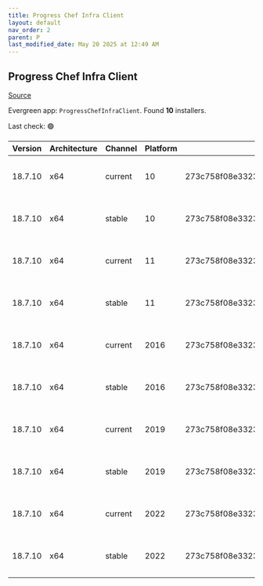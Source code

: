 ```yaml
---
title: Progress Chef Infra Client
layout: default
nav_order: 2
parent: P
last_modified_date: May 20 2025 at 12:49 AM
---
```


## Progress Chef Infra Client

[Source](https://www.chef.io/products/chef-infra)

Evergreen app: `ProgressChefInfraClient`. Found **10** installers.

Last check: 🟢

| Version | Architecture | Channel | Platform | Sha256                                                           | URI                                                                                                                                                                                              |
| ------- | ------------ | ------- | -------- | ---------------------------------------------------------------- | ------------------------------------------------------------------------------------------------------------------------------------------------------------------------------------------------ |
| 18.7.10 | x64          | current | 10       | 273c758f08e3323497d0abc5a339e985f7d6d3516ebd7d7276f1b1663bd7c877 | [https://packages.chef.io/files/current/chef/18.7.10/windows/10/chef-client-18.7.10-1-x64.msi](https://packages.chef.io/files/current/chef/18.7.10/windows/10/chef-client-18.7.10-1-x64.msi)     |
| 18.7.10 | x64          | stable  | 10       | 273c758f08e3323497d0abc5a339e985f7d6d3516ebd7d7276f1b1663bd7c877 | [https://packages.chef.io/files/stable/chef/18.7.10/windows/10/chef-client-18.7.10-1-x64.msi](https://packages.chef.io/files/stable/chef/18.7.10/windows/10/chef-client-18.7.10-1-x64.msi)       |
| 18.7.10 | x64          | current | 11       | 273c758f08e3323497d0abc5a339e985f7d6d3516ebd7d7276f1b1663bd7c877 | [https://packages.chef.io/files/current/chef/18.7.10/windows/11/chef-client-18.7.10-1-x64.msi](https://packages.chef.io/files/current/chef/18.7.10/windows/11/chef-client-18.7.10-1-x64.msi)     |
| 18.7.10 | x64          | stable  | 11       | 273c758f08e3323497d0abc5a339e985f7d6d3516ebd7d7276f1b1663bd7c877 | [https://packages.chef.io/files/stable/chef/18.7.10/windows/11/chef-client-18.7.10-1-x64.msi](https://packages.chef.io/files/stable/chef/18.7.10/windows/11/chef-client-18.7.10-1-x64.msi)       |
| 18.7.10 | x64          | current | 2016     | 273c758f08e3323497d0abc5a339e985f7d6d3516ebd7d7276f1b1663bd7c877 | [https://packages.chef.io/files/current/chef/18.7.10/windows/2016/chef-client-18.7.10-1-x64.msi](https://packages.chef.io/files/current/chef/18.7.10/windows/2016/chef-client-18.7.10-1-x64.msi) |
| 18.7.10 | x64          | stable  | 2016     | 273c758f08e3323497d0abc5a339e985f7d6d3516ebd7d7276f1b1663bd7c877 | [https://packages.chef.io/files/stable/chef/18.7.10/windows/11/chef-client-18.7.10-1-x64.msi](https://packages.chef.io/files/stable/chef/18.7.10/windows/11/chef-client-18.7.10-1-x64.msi)       |
| 18.7.10 | x64          | current | 2019     | 273c758f08e3323497d0abc5a339e985f7d6d3516ebd7d7276f1b1663bd7c877 | [https://packages.chef.io/files/current/chef/18.7.10/windows/2019/chef-client-18.7.10-1-x64.msi](https://packages.chef.io/files/current/chef/18.7.10/windows/2019/chef-client-18.7.10-1-x64.msi) |
| 18.7.10 | x64          | stable  | 2019     | 273c758f08e3323497d0abc5a339e985f7d6d3516ebd7d7276f1b1663bd7c877 | [https://packages.chef.io/files/stable/chef/18.7.10/windows/11/chef-client-18.7.10-1-x64.msi](https://packages.chef.io/files/stable/chef/18.7.10/windows/11/chef-client-18.7.10-1-x64.msi)       |
| 18.7.10 | x64          | current | 2022     | 273c758f08e3323497d0abc5a339e985f7d6d3516ebd7d7276f1b1663bd7c877 | [https://packages.chef.io/files/current/chef/18.7.10/windows/2022/chef-client-18.7.10-1-x64.msi](https://packages.chef.io/files/current/chef/18.7.10/windows/2022/chef-client-18.7.10-1-x64.msi) |
| 18.7.10 | x64          | stable  | 2022     | 273c758f08e3323497d0abc5a339e985f7d6d3516ebd7d7276f1b1663bd7c877 | [https://packages.chef.io/files/stable/chef/18.7.10/windows/11/chef-client-18.7.10-1-x64.msi](https://packages.chef.io/files/stable/chef/18.7.10/windows/11/chef-client-18.7.10-1-x64.msi)       |

